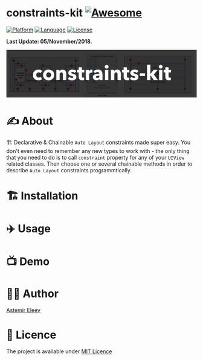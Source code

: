 # constraints-kit [![Awesome](https://cdn.rawgit.com/sindresorhus/awesome/d7305f38d29fed78fa85652e3a63e154dd8e8829/media/badge.svg)](https://github.com/sindresorhus/awesome)

[![Platform](https://img.shields.io/badge/platform-iOS-yellow.svg)]()
[![Language](https://img.shields.io/badge/language-Swift-orange.svg)]()
[![License](https://img.shields.io/badge/license-MIT-blue.svg)]()

**Last Update: 05/November/2018.**

![](logo-constraints_kit.png)

# ✍️ About 
🏗 Declarative & Chainable `Auto Layout` constraints made super easy. You don't even need to remember any new types to work with - the only thing that you need to do is to call `constraint` property for any of your `UIView` related classes. Then choose one or several chainable methods in order to describe `Auto Layout` constraints programmtically.

# 🏗 Installation

# ✈️ Usage

# 📺 Demo

# 👨‍💻 Author 
[Astemir Eleev](https://github.com/jVirus)

# 🔖 Licence 
The project is available under [MIT Licence](https://github.com/jVirus/collection-flow-layout-ios/blob/master/LICENSE)
